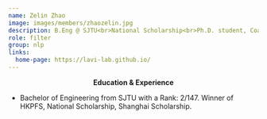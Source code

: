 ```yaml
---
name: Zelin Zhao
image: images/members/zhaozelin.jpg
description: B.Eng @ SJTU<br>National Scholarship<br>Ph.D. student, Coadvised with Prof. Jiaya Jia
role: filter
group: nlp
links:
  home-page: https://lavi-lab.github.io/
---
```

**<center>Education & Experience</center>**
+ Bachelor of Engineering from SJTU with a Rank: 2/147. Winner of HKPFS, National Scholarship, Shanghai Scholarship.

